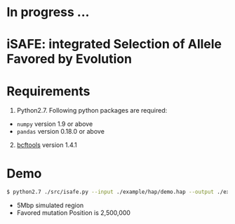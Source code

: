 In progress ...
==========

iSAFE: **i**ntegrated **S**election of **A**llele **F**avored by **E**volution
==========

Requirements
==========
1. Python2.7. Following python packages are required:
- ```numpy``` version 1.9 or above
- ```pandas``` version 0.18.0 or above
2. [bcftools](https://nodejs.org/) version 1.4.1

Demo
===========
```sh
$ python2.7 ./src/isafe.py --input ./example/hap/demo.hap --output ./example/hap/demo --format hap
```
* 5Mbp simulated region
* Favored mutation Position is 2,500,000